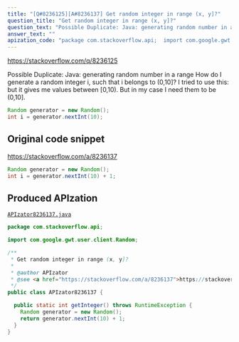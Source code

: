 ```yaml
---
title: "[Q#8236125][A#8236137] Get random integer in range (x, y]?"
question_title: "Get random integer in range (x, y]?"
question_text: "Possible Duplicate: Java: generating random number in a range How do I generate a random integer i, such that i belongs to (0,10]? I tried to use this: but it gives me values between [0,10). But in my case I need them to be (0,10]."
answer_text: ""
apization_code: "package com.stackoverflow.api;  import com.google.gwt.user.client.Random;  /**  * Get random integer in range (x, y]?  *  * @author APIzator  * @see <a href=\"https://stackoverflow.com/a/8236137\">https://stackoverflow.com/a/8236137</a>  */ public class APIzator8236137 {    public static int getInteger() throws RuntimeException {     Random generator = new Random();     return generator.nextInt(10) + 1;   } }"
---
```


https://stackoverflow.com/q/8236125

Possible Duplicate:
Java: generating random number in a range
How do I generate a random integer i, such that i belongs to (0,10]?
I tried to use this:
but it gives me values between [0,10).
But in my case I need them to be (0,10].


```java
Random generator = new Random();
int i = generator.nextInt(10);
```


## Original code snippet

https://stackoverflow.com/a/8236137



```java
Random generator = new Random(); 
int i = generator.nextInt(10) + 1;
```

## Produced APIzation

[`APIzator8236137.java`](https://github.com/pasqualesalza/apization-temp-data/raw/master/apizations/java/APIzator8236137.java)

```java
package com.stackoverflow.api;

import com.google.gwt.user.client.Random;

/**
 * Get random integer in range (x, y]?
 *
 * @author APIzator
 * @see <a href="https://stackoverflow.com/a/8236137">https://stackoverflow.com/a/8236137</a>
 */
public class APIzator8236137 {

  public static int getInteger() throws RuntimeException {
    Random generator = new Random();
    return generator.nextInt(10) + 1;
  }
}

```